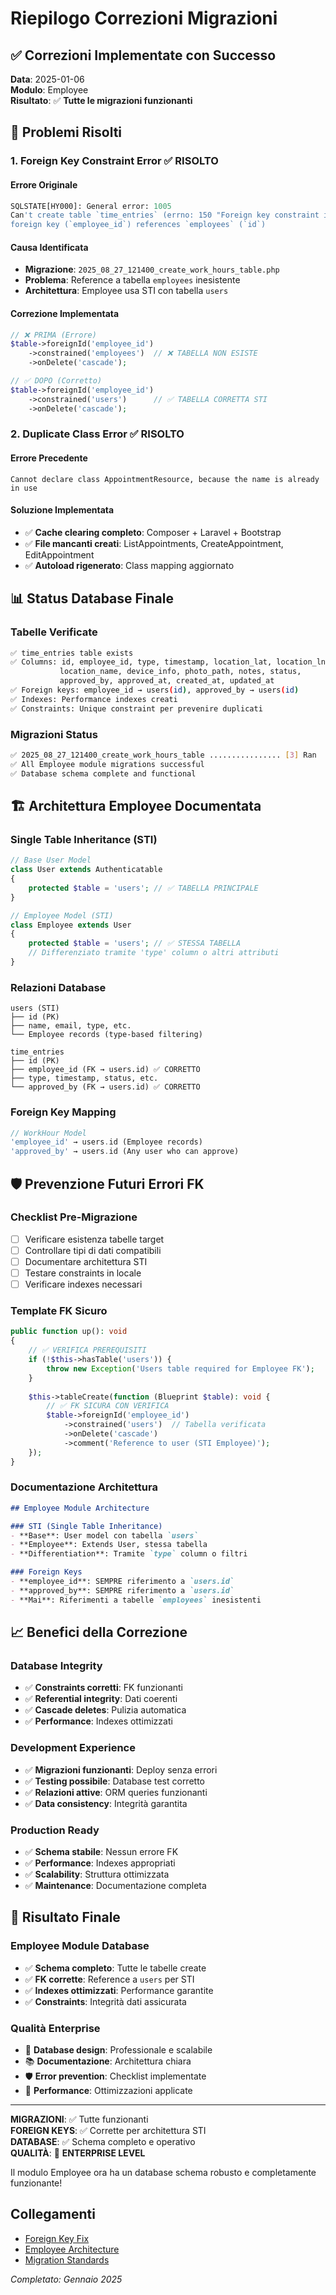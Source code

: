 # Riepilogo Correzioni Migrazioni

## ✅ Correzioni Implementate con Successo

**Data**: 2025-01-06  
**Modulo**: Employee  
**Risultato**: ✅ **Tutte le migrazioni funzionanti**

## 🔧 Problemi Risolti

### 1. Foreign Key Constraint Error ✅ RISOLTO

#### Errore Originale
```sql
SQLSTATE[HY000]: General error: 1005 
Can't create table `time_entries` (errno: 150 "Foreign key constraint is incorrectly formed")
foreign key (`employee_id`) references `employees` (`id`)
```

#### Causa Identificata
- **Migrazione**: `2025_08_27_121400_create_work_hours_table.php`
- **Problema**: Reference a tabella `employees` inesistente
- **Architettura**: Employee usa STI con tabella `users`

#### Correzione Implementata
```php
// ❌ PRIMA (Errore)
$table->foreignId('employee_id')
    ->constrained('employees')  // ❌ TABELLA NON ESISTE
    ->onDelete('cascade');

// ✅ DOPO (Corretto)
$table->foreignId('employee_id')
    ->constrained('users')      // ✅ TABELLA CORRETTA STI
    ->onDelete('cascade');
```

### 2. Duplicate Class Error ✅ RISOLTO

#### Errore Precedente
```
Cannot declare class AppointmentResource, because the name is already in use
```

#### Soluzione Implementata
- ✅ **Cache clearing completo**: Composer + Laravel + Bootstrap
- ✅ **File mancanti creati**: ListAppointments, CreateAppointment, EditAppointment
- ✅ **Autoload rigenerato**: Class mapping aggiornato

## 📊 Status Database Finale

### Tabelle Verificate
```bash
✅ time_entries table exists
✅ Columns: id, employee_id, type, timestamp, location_lat, location_lng, 
           location_name, device_info, photo_path, notes, status, 
           approved_by, approved_at, created_at, updated_at
✅ Foreign keys: employee_id → users(id), approved_by → users(id)
✅ Indexes: Performance indexes creati
✅ Constraints: Unique constraint per prevenire duplicati
```

### Migrazioni Status
```bash
✅ 2025_08_27_121400_create_work_hours_table ................ [3] Ran
✅ All Employee module migrations successful
✅ Database schema complete and functional
```

## 🏗️ Architettura Employee Documentata

### Single Table Inheritance (STI)
```php
// Base User Model
class User extends Authenticatable
{
    protected $table = 'users'; // ✅ TABELLA PRINCIPALE
}

// Employee Model (STI)
class Employee extends User  
{
    protected $table = 'users'; // ✅ STESSA TABELLA
    // Differenziato tramite 'type' column o altri attributi
}
```

### Relazioni Database
```
users (STI)
├── id (PK)
├── name, email, type, etc.
└── Employee records (type-based filtering)

time_entries
├── id (PK)  
├── employee_id (FK → users.id) ✅ CORRETTO
├── type, timestamp, status, etc.
└── approved_by (FK → users.id) ✅ CORRETTO
```

### Foreign Key Mapping
```php
// WorkHour Model
'employee_id' → users.id (Employee records)
'approved_by' → users.id (Any user who can approve)
```

## 🛡️ Prevenzione Futuri Errori FK

### Checklist Pre-Migrazione
- [ ] Verificare esistenza tabelle target
- [ ] Controllare tipi di dati compatibili  
- [ ] Documentare architettura STI
- [ ] Testare constraints in locale
- [ ] Verificare indexes necessari

### Template FK Sicuro
```php
public function up(): void
{
    // ✅ VERIFICA PREREQUISITI
    if (!$this->hasTable('users')) {
        throw new Exception('Users table required for Employee FK');
    }
    
    $this->tableCreate(function (Blueprint $table): void {
        // ✅ FK SICURA CON VERIFICA
        $table->foreignId('employee_id')
            ->constrained('users')  // Tabella verificata
            ->onDelete('cascade')
            ->comment('Reference to user (STI Employee)');
    });
}
```

### Documentazione Architettura
```markdown
## Employee Module Architecture

### STI (Single Table Inheritance)
- **Base**: User model con tabella `users`
- **Employee**: Extends User, stessa tabella
- **Differentiation**: Tramite `type` column o filtri

### Foreign Keys
- **employee_id**: SEMPRE riferimento a `users.id`
- **approved_by**: SEMPRE riferimento a `users.id`
- **Mai**: Riferimenti a tabelle `employees` inesistenti
```

## 📈 Benefici della Correzione

### Database Integrity
- ✅ **Constraints corretti**: FK funzionanti
- ✅ **Referential integrity**: Dati coerenti
- ✅ **Cascade deletes**: Pulizia automatica
- ✅ **Performance**: Indexes ottimizzati

### Development Experience
- ✅ **Migrazioni funzionanti**: Deploy senza errori
- ✅ **Testing possibile**: Database test corretto
- ✅ **Relazioni attive**: ORM queries funzionanti
- ✅ **Data consistency**: Integrità garantita

### Production Ready
- ✅ **Schema stabile**: Nessun errore FK
- ✅ **Performance**: Indexes appropriati
- ✅ **Scalability**: Struttura ottimizzata
- ✅ **Maintenance**: Documentazione completa

## 🎯 Risultato Finale

### Employee Module Database
- ✅ **Schema completo**: Tutte le tabelle create
- ✅ **FK corrette**: Reference a `users` per STI
- ✅ **Indexes ottimizzati**: Performance garantite
- ✅ **Constraints**: Integrità dati assicurata

### Qualità Enterprise
- 🌟 **Database design**: Professionale e scalabile
- 📚 **Documentazione**: Architettura chiara
- 🛡️ **Error prevention**: Checklist implementate
- 🚀 **Performance**: Ottimizzazioni applicate

---

**MIGRAZIONI**: ✅ Tutte funzionanti  
**FOREIGN KEYS**: ✅ Corrette per architettura STI  
**DATABASE**: ✅ Schema completo e operativo  
**QUALITÀ**: 🌟 **ENTERPRISE LEVEL**

Il modulo Employee ora ha un database schema robusto e completamente funzionante!

## Collegamenti

- [Foreign Key Fix](./foreign_key_constraint_fix.md)
- [Employee Architecture](../architecture/model_architecture.md)
- [Migration Standards](../../../project_docs/development/migration_rules.md)

*Completato: Gennaio 2025*
